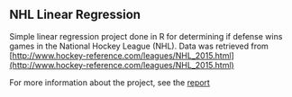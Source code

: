 ## NHL Linear Regression

Simple linear regression project done in R for determining if defense wins
games in the National Hockey League (NHL). Data was retrieved from
[http://www.hockey-reference.com/leagues/NHL_2015.html](http://www.hockey-reference.com/leagues/NHL_2015.html)

For more information about the project, see the [report](../master/docs/report.pdf)

